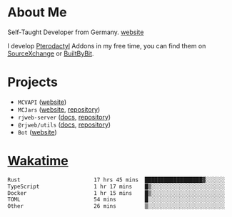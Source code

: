 # About Me

Self-Taught Developer from Germany. [website](https://rjansen.dev)

I develop [Pterodactyl](https://pterodactyl.io) Addons in my free time, you can find
them on [SourceXchange](https://www.sourcexchange.net/teams/356/profile) or [BuiltByBit](https://builtbybit.com/search/3078009).

# Projects

- `MCVAPI` ([website](https://versions.mcjars.app))
- `MCJars` ([website](https://mcjars.app), [repository](https://github.com/0x7d8/mcjar))
- `rjweb-server` ([docs](https://server.rjweb.dev), [repository](https://github.com/0x7d8/NPM_WEB-SERVER))
- `@rjweb/utils` ([docs](https://utils.rjweb.dev), [repository](https://github.com/0x7d8/rjweb-utils))
- `Bot` ([website](https://bot.rjns.dev))

# [Wakatime](https://wakatime.com/@0x7d8)

<!--START_SECTION:waka-->

```txt
Rust                       17 hrs 45 mins  ██████████████████▓░░░░░░   75.11 %
TypeScript                 1 hr 17 mins    █▒░░░░░░░░░░░░░░░░░░░░░░░   05.48 %
Docker                     1 hr 15 mins    █▒░░░░░░░░░░░░░░░░░░░░░░░   05.32 %
TOML                       54 mins         █░░░░░░░░░░░░░░░░░░░░░░░░   03.81 %
Other                      26 mins         ▒░░░░░░░░░░░░░░░░░░░░░░░░   01.84 %
```

<!--END_SECTION:waka-->
